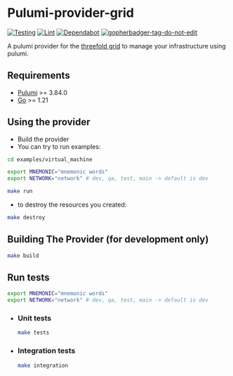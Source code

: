 # Pulumi-provider-grid

[![Testing](https://github.com/threefoldtech/pulumi-provider-grid/actions/workflows/test.yaml/badge.svg?branch=development)](https://github.com/threefoldtech/pulumi-provider-grid/actions/workflows/test.yaml) [![Lint](https://github.com/threefoldtech/pulumi-provider-grid/actions/workflows/lint.yaml/badge.svg?branch=development)](https://github.com/threefoldtech/pulumi-provider-grid/actions/workflows/lint.yaml) [![Dependabot](https://badgen.net/badge/Dependabot/enabled/green?icon=dependabot)](https://dependabot.com/) <a href='https://github.com/jpoles1/gopherbadger' target='_blank'>![gopherbadger-tag-do-not-edit](https://img.shields.io/badge/Go%20Coverage-0%25-brightgreen.svg?longCache=true&style=flat)</a>

A pulumi provider for the [threefold grid](https://threefold.io) to manage your infrastructure using pulumi.

## Requirements

- [Pulumi](https://www.pulumi.com/docs/install/) >= 3.84.0
- [Go](https://golang.org/doc/install) >= 1.21

## Using the provider

- Build the provider
- You can try to run examples:

```bash
cd examples/virtual_machine

export MNEMONIC="mnemonic words"
export NETWORK="network" # dev, qa, test, main -> default is dev

make run
```

- to destroy the resources you created:

```bash
make destroy
```

## Building The Provider (for development only)

```bash
make build
```

## Run tests

```bash
export MNEMONIC="mnemonic words"
export NETWORK="network" # dev, qa, test, main -> default is dev
```

- ### Unit tests

  ```bash
  make tests
  ```

- ### Integration tests

  ```bash
  make integration
  ```
